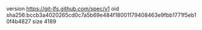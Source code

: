 version https://git-lfs.github.com/spec/v1
oid sha256:bccb3a4020265cd0c7a5b69e484f18001179408463e9fbb1771f5eb10f4b4827
size 4189
